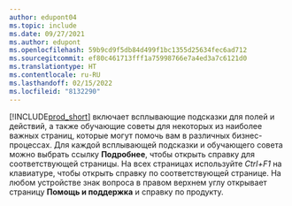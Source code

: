 ```yaml
---
author: edupont04
ms.topic: include
ms.date: 09/27/2021
ms.author: edupont
ms.openlocfilehash: 59b9cd9f5db84d499f1bc1355d25634fec6ad712
ms.sourcegitcommit: ef80c461713fff1a75998766e7a4ed3a7c6121d0
ms.translationtype: HT
ms.contentlocale: ru-RU
ms.lasthandoff: 02/15/2022
ms.locfileid: "8132290"
---
```

[!INCLUDE[prod_short](prod_short.md)] включает всплывающие подсказки для полей и действий, а также обучающие советы для некоторых из наиболее важных страниц, которые могут помочь вам в различных бизнес-процессах. Для каждой всплывающей подсказки и обучающего совета можно выбрать ссылку **Подробнее**, чтобы открыть справку для соответствующей страницы. На всех страницах используйте *Ctrl+F1* на клавиатуре, чтобы открыть справку по соответствующей странице. На любом устройстве знак вопроса в правом верхнем углу открывает страницу **Помощь и поддержка** и справку по продукту.  
